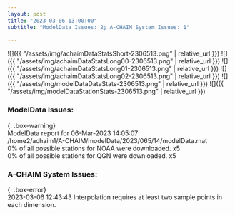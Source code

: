 ```yaml
---
layout: post
title: "2023-03-06 13:00:00"
subtitle: "ModelData Issues: 2; A-CHAIM System Issues: 1"

---
```


![]({{ "/assets/img/achaimDataStatsShort-2306513.png" | relative_url }})
![]({{ "/assets/img/achaimDataStatsLong00-2306513.png" | relative_url }})
![]({{ "/assets/img/achaimDataStatsLong01-2306513.png" | relative_url }})
![]({{ "/assets/img/achaimDataStatsLong02-2306513.png" | relative_url }})
![]({{ "/assets/img/modelDataDataStats-2306513.png" | relative_url }})
![]({{ "/assets/img/modelDataStationStats-2306513.png" | relative_url }})

### ModelData Issues:  
  
{: .box-warning}  
 ModelData report for 06-Mar-2023 14:05:07   
 /home2/achaim1/A-CHAIM/modelData/2023/065/14/modelData.mat   
 0% of all possible stations for NOAA were downloaded. x5   
 0% of all possible stations for QGN were downloaded. x5   
  
### A-CHAIM System Issues:  
  
{: .box-error}  
2023-03-06 12:43:43 Interpolation requires at least two sample points in each dimension.  
